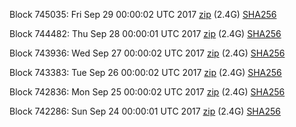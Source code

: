 Block 745035: Fri Sep 29 00:00:02 UTC 2017 [zip](https://transfer.sh/1wdN7/bootstrap.dat.20170929.zip) (2.4G) [SHA256](https://transfer.sh/b9CEp/sha256.txt)

Block 744482: Thu Sep 28 00:00:01 UTC 2017 [zip](https://transfer.sh/tuWoY/bootstrap.dat.20170928.zip) (2.4G) [SHA256](https://transfer.sh/TnMcz/sha256.txt)

Block 743936: Wed Sep 27 00:00:02 UTC 2017 [zip](https://transfer.sh/2JuVo/bootstrap.dat.20170927.zip) (2.4G) [SHA256](https://transfer.sh/KESbF/sha256.txt)

Block 743383: Tue Sep 26 00:00:02 UTC 2017 [zip](https://transfer.sh/mcCud/bootstrap.dat.20170926.zip) (2.4G) [SHA256](https://transfer.sh/3XBJK/sha256.txt)

Block 742836: Mon Sep 25 00:00:02 UTC 2017 [zip](https://transfer.sh/15VQxw/bootstrap.dat.20170925.zip) (2.4G) [SHA256](https://transfer.sh/BdRkE/sha256.txt)

Block 742286: Sun Sep 24 00:00:01 UTC 2017 [zip](https://transfer.sh/G8AiO/bootstrap.dat.20170924.zip) (2.4G) [SHA256](https://transfer.sh/4eCAn/sha256.txt)
